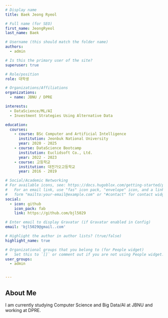 ```yaml
---
# Display name
title: Baek Jeong Ryeol

# Full name (for SEO)
first_name: JeongRyeol
last_name: Baek

# Username (this should match the folder name)
authors:
  - admin

# Is this the primary user of the site?
superuser: true

# Role/position
role: 대학생

# Organizations/Affiliations
organizations:
  - name: JBNU / DPRE

interests:
  - DataScience/ML/AI
  - Investment Strategies Using Alternative Data

education:
  courses:
    - course: BSc Computer and Artificial Intelligence
      institution: Jeonbuk National University
      year: 2020 - 2025
    - course: DataScience Bootcamp
      institution: Euclidsoft Co., Ltd.
      year: 2022 - 2023
    - course: 고등학교
      institution: 대전가오고등학교
      year: 2016 - 2019

# Social/Academic Networking
# For available icons, see: https://docs.hugoblox.com/getting-started/page-builder/#icons
#   For an email link, use "fas" icon pack, "envelope" icon, and a link in the
#   form "mailto:your-email@example.com" or "#contact" for contact widget.
social:
  - icon: github
    icon_pack: fab
    link: https://github.com/bjl5029

# Enter email to display Gravatar (if Gravatar enabled in Config)
email: 'bjl5029@gmail..com'

# Highlight the author in author lists? (true/false)
highlight_name: true

# Organizational groups that you belong to (for People widget)
#   Set this to `[]` or comment out if you are not using People widget.
user_groups:
  - admin


---
```


## About Me

I am currently studying Computer Science and Big Data/AI at JBNU and working at DPRE.